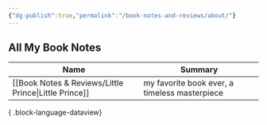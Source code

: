 ```yaml
---
{"dg-publish":true,"permalink":"/book-notes-and-reviews/about/"}
---
```



## All My Book Notes 
| Name                                                     | Summary                                       |
| -------------------------------------------------------- | --------------------------------------------- |
| [[Book Notes & Reviews/Little Prince\|Little Prince]] | my favorite book ever, a timeless masterpiece |

{ .block-language-dataview}